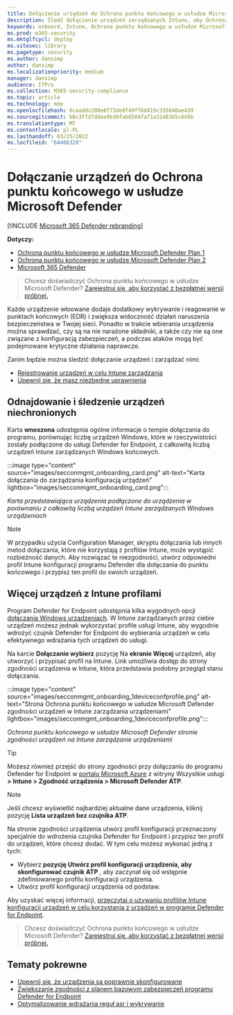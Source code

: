 ```yaml
---
title: Dołączanie urządzeń do Ochrona punktu końcowego w usłudze Microsoft Defender
description: Śledź dołączanie urządzeń zarządzanych Intune, aby Ochrona punktu końcowego w usłudze Microsoft Defender zwiększyć szybkość dołączania.
keywords: onboard, Intune, Ochrona punktu końcowego w usłudze Microsoft Defender, Microsoft Defender, Windows Defender, zarządzanie konfiguracją
ms.prod: m365-security
ms.mktglfcycl: deploy
ms.sitesec: library
ms.pagetype: security
ms.author: dansimp
author: dansimp
ms.localizationpriority: medium
manager: dansimp
audience: ITPro
ms.collection: M365-security-compliance
ms.topic: article
ms.technology: mde
ms.openlocfilehash: 6caaddc208e6f73de0f49ff6d419c335848ae439
ms.sourcegitcommit: b0c3ffd7ddee9b30fab85047a71a31483b5c649b
ms.translationtype: MT
ms.contentlocale: pl-PL
ms.lasthandoff: 03/25/2022
ms.locfileid: "64466328"
---
```

# <a name="get-devices-onboarded-to-microsoft-defender-for-endpoint"></a>Dołączanie urządzeń do Ochrona punktu końcowego w usłudze Microsoft Defender

[!INCLUDE [Microsoft 365 Defender rebranding](../../includes/microsoft-defender.md)]

**Dotyczy:**
- [Ochrona punktu końcowego w usłudze Microsoft Defender Plan 1](https://go.microsoft.com/fwlink/p/?linkid=2154037)
- [Ochrona punktu końcowego w usłudze Microsoft Defender Plan 2](https://go.microsoft.com/fwlink/p/?linkid=2154037)
- [Microsoft 365 Defender](https://go.microsoft.com/fwlink/?linkid=2118804)

> Chcesz doświadczyć Ochrona punktu końcowego w usłudze Microsoft Defender? [Zarejestruj się, aby korzystać z bezpłatnej wersji próbnej.](https://signup.microsoft.com/create-account/signup?products=7f379fee-c4f9-4278-b0a1-e4c8c2fcdf7e&ru=https://aka.ms/MDEp2OpenTrial?ocid=docs-wdatp-onboardconfigure-abovefoldlink)

Każde urządzenie włoowane dodaje dodatkowy wykrywanie i reagowanie w punktach końcowych (EDR) i zwiększa widoczność działań naruszenia bezpieczeństwa w Twojej sieci. Ponadto w trakcie wbierania urządzenia można sprawdzać, czy są na nie narażone składniki, a także czy nie są one związane z konfiguracją zabezpieczeń, a podczas ataków mogą być podejmowane krytyczne działania naprawcze.

Zanim będzie można śledzić dołączanie urządzeń i zarządzać nimi:

- [Rejestrowanie urządzeń w celu Intune zarządzania](configure-machines.md#enroll-devices-to-intune-management)
- [Upewnij się, że masz niezbędne uprawnienia](configure-machines.md#obtain-required-permissions)

## <a name="discover-and-track-unprotected-devices"></a>Odnajdowanie i śledzenie urządzeń niechronionych

Karta **wnoszona** udostępnia ogólne informacje o tempie dołączania do programu, porównując liczbę urządzeń Windows, które w rzeczywistości zostały podłączone do usługi Defender for Endpoint, z całkowitą liczbą urządzeń Intune zarządzanych Windows końcowych.

:::image type="content" source="images/secconmgmt_onboarding_card.png" alt-text="Karta dołączania do zarządzania konfiguracją urządzeń" lightbox="images/secconmgmt_onboarding_card.png":::

*Karta przedstawiająca urządzenia podłączone do urządzenia w porównaniu z całkowitą liczbą urządzeń Intune zarządzanych Windows urządzeniach*

> [!NOTE]
> W przypadku użycia Configuration Manager, skryptu dołączania lub innych metod dołączania, które nie korzystają z profilów Intune, może wystąpić rozbieżność danych. Aby rozwiązać te niezgodności, utwórz odpowiedni profil Intune konfiguracji programu Defender dla dołączania do punktu końcowego i przypisz ten profil do swoich urządzeń.

## <a name="onboard-more-devices-with-intune-profiles"></a>Więcej urządzeń z Intune profilami

Program Defender for Endpoint udostępnia kilka wygodnych opcji [dołączania Windows urządzeniach](onboard-configure.md). W Intune zarządzanych przez ciebie urządzeń możesz jednak wykorzystać profile usługi Intune, aby wygodnie wdrożyć czujnik Defender for Endpoint do wybierania urządzeń w celu efektywnego wdrażania tych urządzeń do usługi.

Na karcie **Dołączanie wybierz** pozycję Na **ekranie Więcej** urządzeń, aby utworzyć i przypisać profil na Intune. Link umożliwia dostęp do strony zgodności urządzenia w Intune, która przedstawia podobny przegląd stanu dołączania.

:::image type="content" source="images/secconmgmt_onboarding_1deviceconfprofile.png" alt-text="Strona Ochrona punktu końcowego w usłudze Microsoft Defender zgodności urządzeń w Intune zarządzania urządzeniami" lightbox="images/secconmgmt_onboarding_1deviceconfprofile.png":::

*Ochrona punktu końcowego w usłudze Microsoft Defender stronie zgodności urządzeń na Intune zarządzanie urządzeniami*

> [!TIP]
> Możesz również przejść do strony zgodności przy dołączaniu do programu Defender for Endpoint w [portalu Microsoft Azure](https://portal.azure.com/) z witryny Wszystkie usługi **> Intune > Zgodność urządzenia > Microsoft Defender ATP**.

> [!NOTE]
> Jeśli chcesz wyświetlić najbardziej aktualne dane urządzenia, kliknij pozycję **Lista urządzeń bez czujnika ATP**.

Na stronie zgodności urządzenia utwórz profil konfiguracji przeznaczony specjalnie do wdrożenia czujnika Defender for Endpoint i przypisz ten profil do urządzeń, które chcesz dodać. W tym celu możesz wykonać jedną z tych:

- Wybierz **pozycję Utwórz profil konfiguracji urządzenia, aby skonfigurować czujnik ATP** , aby zaczynał się od wstępnie zdefiniowanego profilu konfiguracji urządzenia.
- Utwórz profil konfiguracji urządzenia od podstaw.

Aby uzyskać więcej informacji, [przeczytaj o używaniu profilów Intune konfiguracji urządzeń w celu korzystania z urządzeń w programie Defender for Endpoint](/intune/advanced-threat-protection#onboard-devices-by-using-a-configuration-profile).

> Chcesz doświadczyć Ochrona punktu końcowego w usłudze Microsoft Defender? [Zarejestruj się, aby korzystać z bezpłatnej wersji próbnej.](https://signup.microsoft.com/create-account/signup?products=7f379fee-c4f9-4278-b0a1-e4c8c2fcdf7e&ru=https://aka.ms/MDEp2OpenTrial?ocid=docs-wdatp-onboardconfigure-belowfoldlink)

## <a name="related-topics"></a>Tematy pokrewne

- [Upewnij się, że urządzenia są poprawnie skonfigurowane](configure-machines.md)
- [Zwiększanie zgodności z planem bazowym zabezpieczeń programu Defender for Endpoint](configure-machines-security-baseline.md)
- [Optymalizowanie wdrażania reguł asr i wykrywanie](configure-machines-asr.md)
